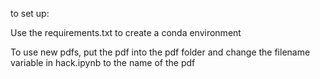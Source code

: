 to set up:

Use the requirements.txt to create a conda environment

To use new pdfs, put the pdf into the pdf folder and change the filename variable in hack.ipynb to the name of the pdf